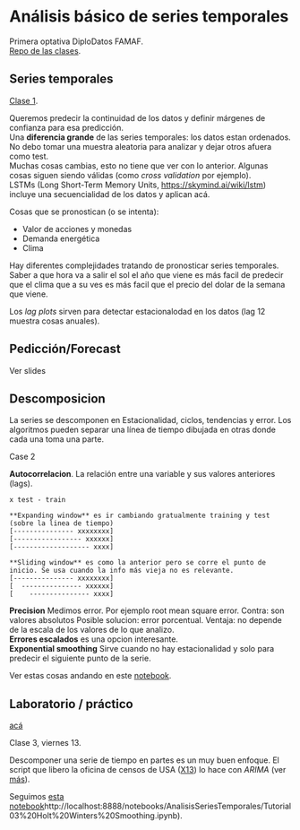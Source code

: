 # Análisis básico de series temporales

Primera optativa DiploDatos FAMAF.  
[Repo de las clases](https://github.com/DiploDatos/AnalisisSeriesTemporales).  

## Series temporales

[Clase 1](Series-Temporales.pdf).  

Queremos predecir la continuidad de los datos y definir márgenes de confianza para esa predicción.  
Una **diferencia grande** de las series temporales: los datos estan ordenados. No debo tomar una muestra aleatoria para analizar y dejar otros afuera como test.  
Muchas cosas cambias, esto no tiene que ver con lo anterior. Algunas cosas siguen siendo válidas (como _cross validation_ por ejemplo).  
LSTMs (Long Short-Term Memory Units, https://skymind.ai/wiki/lstm) incluye una secuencialidad de los datos y aplican acá.  

Cosas que se pronostican (o se intenta):
 - Valor de acciones y monedas
 - Demanda energética
 - Clima

Hay diferentes complejidades tratando de pronosticar series temporales. Saber a que hora va a salir el sol el año que viene es más facil de predecir que el clima que a su ves es más facil que el precio del dolar de la semana que viene.  

Los _lag plots_ sirven para detectar estacionalodad en los datos (lag 12 muestra cosas anuales).  

## Pedicción/Forecast

Ver slides

## Descomposicion

La series se descomponen en Estacionalidad, ciclos, tendencias y error. Los algoritmos pueden separar una línea de tiempo dibujada en otras donde cada una toma una parte.  


Case 2

**Autocorrelacion**. La relación entre una variable y sus valores anteriores (lags).  


```
x test - train  

**Expanding window** es ir cambiando gratualmente training y test (sobre la linea de tiempo)  
[--------------- xxxxxxxx]  
[----------------- xxxxxx]  
[------------------- xxxx]  

**Sliding window** es como la anterior pero se corre el punto de inicio. Se usa cuando la info más vieja no es relevante.  
[--------------- xxxxxxxx]  
[  --------------- xxxxxx] 
[    --------------- xxxx]  
```

**Precision** Medimos error. Por ejemplo root mean square error. Contra: son valores absolutos
Posible solucion: error porcentual. Ventaja: no depende de la escala de los valores de lo que analizo.  
**Errores escalados** es una opcion interesante.  
**Exponential smoothing** Sirve cuando no hay estacionalidad y solo para predecir el siguiente punto de la serie.  

Ver estas cosas andando en este [notebook](https://github.com/gmiretti/Forecasting/blob/master/Tutorial02%20Forecasting.ipynb).  

## Laboratorio / práctico

[acá](practico/README.md)


Clase 3, viernes 13.  

Descomponer una serie de tiempo en partes es un muy buen enfoque. El script que libero la oficina de censos de USA ([X13](https://www.census.gov/srd/www/x13as/)) lo hace con _ARIMA_ (ver [más](https://www.datascience.com/blog/decomposition-based-approaches-to-time-series-forecasting)).  

Seguimos [esta notebook]()http://localhost:8888/notebooks/AnalisisSeriesTemporales/Tutorial03%20Holt%20Winters%20Smoothing.ipynb).  
